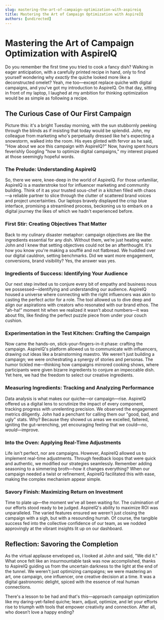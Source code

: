 ```yaml
---
slug: mastering-the-art-of-campaign-optimization-with-aspireiq
title: Mastering the Art of Campaign Optimization with AspireIQ
authors: [undirected]
---
```



# Mastering the Art of Campaign Optimization with AspireIQ

Do you remember the first time you tried to cook a fancy dish? Walking in eager anticipation, with a carefully printed recipe in hand, only to find yourself wondering why *exactly* the quiche looked more like a deconstructed omelet? Yeah, me too—except replace quiche with digital campaigns, and you’ve got my introduction to AspireIQ. On that day, sitting in front of my laptop, I laughed at my ambition for thinking optimization would be as simple as following a recipe. 

## The Curious Case of Our First Campaign

Picture this: it's a bright Tuesday morning, with the sun stubbornly peeking through the blinds as if insisting that today would be splendid. John, my colleague from marketing who's perpetually dressed like he's expecting a snowstorm, walked into the room. His eyes glinted with fervor as he said, "How about we ace this campaign with AspireIQ?" Now, having spent hours feverishly Googling "how to optimize digital campaigns," my interest piqued at those seemingly hopeful words.

### The Prelude: Understanding AspireIQ

So, there we were, knee-deep in the world of AspireIQ. For those unfamiliar, AspireIQ is a masterstroke tool for influencer marketing and community building. Think of it as your trusted sous-chef in a kitchen filled with chaos—a reliable partner to slice through the clutter of scattered brand voices and project uncertainties. Our laptops bravely displayed the crisp blue interface, promising a streamlined process, beckoning us to embark on a digital journey the likes of which we hadn't experienced before.

### First Stir: Creating Objectives That Matter

Back to my culinary disaster metaphor: campaign objectives are like the ingredients essential for any dish. Without them, we’re just heating water. John and I knew that setting objectives could not be an afterthought. It's how you know you're making a soufflé and not flatbread. We huddled over our digital cauldron, setting benchmarks. Did we want more engagement, conversions, brand visibility? Yes, the answer was yes.

### Ingredients of Success: Identifying Your Audience

Our next step invited us to conjure every bit of empathy and business nous we possessed—identifying and understanding our audience. AspireIQ housed a universe where connecting with the right influencers was akin to casting the perfect actor for a role. The tool allowed us to dive deep and align our aspirations with creators who resonated with our brand ethos. The “ah-ha!” moment hit when we realized it wasn’t about numbers—it was about fits, like finding the perfect puzzle piece from under your couch cushion.

### Experimentation in the Test Kitchen: Crafting the Campaign

Now came the hands-on, stick-your-fingers-in-it phase: crafting the campaign. AspireIQ's platform allowed us to communicate with influencers, drawing out ideas like a brainstorming maestro. We weren't just building a campaign; we were orchestrating a synergy of stories and personas. The humor tickled me—thinking how campaigns mirrored cooking shows, where participants were given bizarre ingredients to conjure an impeccable dish. Yet here, we had the freedom to select our creative ingredients.

### Measuring Ingredients: Tracking and Analyzing Performance

Data analysis is what makes our quiche—or campaign—rise. AspireIQ offered us a digital lens to scrutinize the impact of every component, tracking progress with unrelenting precision. We observed the engagement metrics diligently. John had a penchant for calling them our "good, bad, and ugly" stats. Why? Because they showed us areas we excelled, faltered, igniting the gut-wrenching, yet encouraging feeling that we could—no, *would*—improve.

### Into the Oven: Applying Real-Time Adjustments

Life isn't perfect, nor are campaigns. However, AspireIQ allowed us to implement real-time adjustments. Through feedback loops that were quick and authentic, we modified our strategies seamlessly. Remember adding seasoning to a simmering broth—how it changes everything? When our campaign needed a twist or refinement, AspireIQ facilitated this with ease, making the complex mechanism appear simple.

### Savory Finish: Maximizing Return on Investment

Time to plate up—the moment we've all been waiting for. The culmination of our efforts stood ready to be judged. AspireIQ's ability to maximize ROI was unparalleled. The varied features ensured we weren’t just closing the campaign with a sigh, but with a resounding hurrah. Of course, the tangible success fed into the collective confidence of our team, as we nodded approvingly at the vibrant insights lit up on our dashboard.

## Reflection: Savoring the Completion

As the virtual applause enveloped us, I looked at John and said, "We did it." What once felt like an insurmountable task was now accomplished, thanks to AspireIQ guiding us from the uncertain darkness to the light at the end of the tunnel. We weren't just optimizing campaigns; we were mastering an art, one campaign, one influencer, one creative decision at a time. It was a digital gastronomic delight, spiced with the essence of real human connections.

There's a lesson to be had and that's this—approach campaign optimization like my daring-yet-failed quiche; learn, adjust, optimize, and let your efforts rise to triumph with tools that empower creativity and connection. After all, who doesn’t love a happy ending?